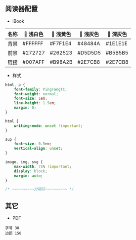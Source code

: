 ## 阅读器配置

- iBook

| 名称 |  浅白色 |  浅黄色 |  浅灰色 |  深灰色 |
| --- | --- | --- | --- | --- |
| 背景 | #FFFFFF | #F7F1E4 | #48484A | #1E1E1E |
| 前景 | #272727 | #262523 | #D5D5D5 | #B5B5B5 |
| 链接 | #007AFF | #B98A2B | #2E7CB8 | #2E7CB8 |


- 样式

```css
html, p {
    font-family: PingFangTC;
    font-weight: normal;
    font-size: 1em;
    line-height: 1.5em;
    margin: 0;
}
```
```css
html {
    writing-mode: unset !important;
}
```
```css
sup {
    font-size: 0.5em;
    vertical-align: unset;
}
```
```css
image, img, svg {
    max-width: 75% !important;
    display: block;
    margin: auto;
}
```
```css
/* ~~~~~~~~~~分隔符~~~~~~~~~~ */
```

## 其它

- PDF
```
字号 38
边距 150
```
